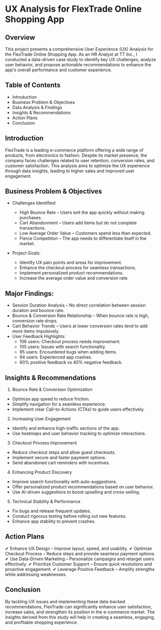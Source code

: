 # UX Analysis for FlexTrade Online Shopping App

## Overview
This project presents a comprehensive User Experience (UX) Analysis for the FlexTrade Online Shopping App. As an HR Analyst at TT Inc., I conducted a data-driven case study to identify key UX challenges, analyze user behavior, and propose actionable recommendations to enhance the app's overall performance and customer experience.

## Table of Contents
- Introduction
- Business Problem & Objectives
- Data Analysis & Findings
- Insights & Recommendations
- Action Plans
- Conclusion

## Introduction
FlexTrade is a leading e-commerce platform offering a wide range of products, from electronics to fashion. Despite its market presence, the company faces challenges related to user retention, conversion rates, and customer satisfaction. This analysis aims to optimize the UX experience through data insights, leading to higher sales and improved user engagement.

## Business Problem & Objectives
  - Challenges Identified:
    - High Bounce Rate – Users exit the app quickly without making purchases.
    - Cart Abandonment – Users add items but do not complete transactions.
    - Low Average Order Value – Customers spend less than expected.
    - Fierce Competition – The app needs to differentiate itself in the market.

  - Project Goals:
    - Identify UX pain points and areas for improvement.
    - Enhance the checkout process for seamless transactions.
    - Implement personalized product recommendations.
    - Increase the average order value and conversion rate.

## Major Findings:
- Session Duration Analysis – No direct correlation between session duration and bounce rate.
- Bounce & Conversion Rate Relationship – When bounce rate is high, conversion rate drops.
- Cart Behavior Trends – Users at lower conversion rates tend to add more items impulsively.
- User Feedback Highlights:
    - 106 users: Checkout process needs improvement.
    - 105 users: Issues with search functionality.
    - 95 users: Encountered bugs when adding items.
    - 94 users: Experienced app crashes.
    - 60% positive feedback vs 40% negative feedback.



## Insights & Recommendations

1. Bounce Rate & Conversion Optimization
  - Optimize app speed to reduce friction.
  - Simplify navigation for a seamless experience.
  - Implement clear Call-to-Actions (CTAs) to guide users effectively.

2. Increasing User Engagement
  - Identify and enhance high-traffic sections of the app.
  - Use heatmaps and user behavior tracking to optimize interactions.

3. Checkout Process Improvement
  - Reduce checkout steps and allow guest checkouts.
  - Implement secure and faster payment options.
  - Send abandoned cart reminders with incentives.

4. Enhancing Product Discovery
  - Improve search functionality with auto-suggestions.
  - Offer personalized product recommendations based on user behavior.
  - Use AI-driven suggestions to boost upselling and cross-selling.

5. Technical Stability & Performance
  - Fix bugs and release frequent updates.
  - Conduct rigorous testing before rolling out new features.
  - Enhance app stability to prevent crashes.

## Action Plans
✔ Enhance UX Design – Improve layout, speed, and usability.
✔ Optimize Checkout Process – Reduce steps and provide seamless payment options.
✔ Use Data-Driven Marketing – Personalize campaigns and retarget users effectively.
✔ Prioritize Customer Support – Ensure quick resolutions and proactive engagement.
✔ Leverage Positive Feedback – Amplify strengths while addressing weaknesses.

## Conclusion
By tackling UX issues and implementing these data-backed recommendations, FlexTrade can significantly enhance user satisfaction, increase sales, and strengthen its position in the e-commerce market. The insights derived from this study will help in creating a seamless, engaging, and profitable shopping experience.
